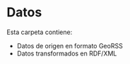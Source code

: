 # Datos

Esta carpeta contiene:

* Datos de origen en formato GeoRSS
* Datos transformados en RDF/XML
